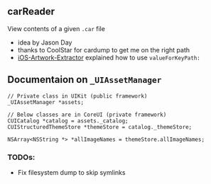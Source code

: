 ## carReader

View contents of a given `.car` file

 - idea by Jason Day
 - thanks to CoolStar for cardump to get me on the right path
 - [iOS-Artwork-Extractor](https://github.com/0xced/iOS-Artwork-Extractor/blob/master/Classes/ArtworkViewController.m) explained how to use `valueForKeyPath:`


## Documentaion on `_UIAssetManager`
```obj-c
// Private class in UIKit (public framework)
_UIAssetManager *assets;

// Below classes are in CoreUI (private framework)
CUICatalog *catalog = assets._catalog;
CUIStructuredThemeStore *themeStore = catalog._themeStore;

NSArray<NSString *> *allImageNames = themeStore.allImageNames;
```

### TODOs:
 - Fix filesystem dump to skip symlinks
